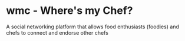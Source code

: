 wmc - Where's my Chef?
===

A social networking platform that allows food enthusiasts (foodies) and chefs to connect and endorse other chefs
